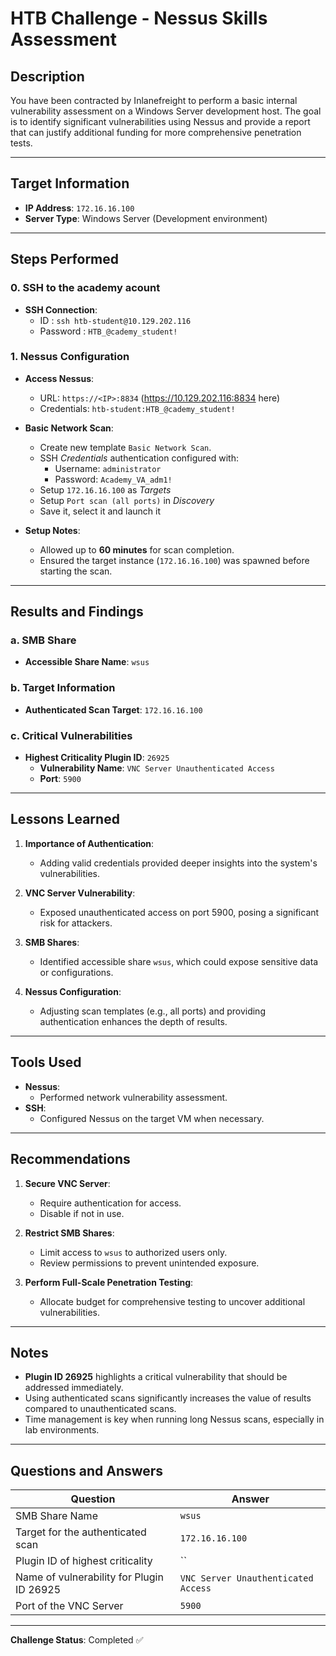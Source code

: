 # HTB Challenge - Nessus Skills Assessment

## Description
You have been contracted by Inlanefreight to perform a basic internal vulnerability assessment on a Windows Server development host. The goal is to identify significant vulnerabilities using Nessus and provide a report that can justify additional funding for more comprehensive penetration tests.

---

## Target Information
- **IP Address**: `172.16.16.100`
- **Server Type**: Windows Server (Development environment)

---

## Steps Performed

### 0. SSH to the academy acount 
- **SSH Connection**: 
   - ID : `ssh htb-student@10.129.202.116`
   - Password : `HTB_@cademy_student!`

### 1. Nessus Configuration
- **Access Nessus**:
  - URL: `https://<IP>:8834` (https://10.129.202.116:8834 here)
  - Credentials: `htb-student:HTB_@cademy_student!`

- **Basic Network Scan**:
  - Create new template `Basic Network Scan`.
  - SSH *Credentials* authentication configured with:
    - Username: `administrator`
    - Password: `Academy_VA_adm1!`
  - Setup `172.16.16.100` as *Targets*
  - Setup `Port scan (all ports)` in *Discovery*
  - Save it, select it and launch it


- **Setup Notes**:
  - Allowed up to **60 minutes** for scan completion.
  - Ensured the target instance (`172.16.16.100`) was spawned before starting the scan.

---

## Results and Findings

### a. SMB Share
- **Accessible Share Name**: `wsus`

### b. Target Information
- **Authenticated Scan Target**: `172.16.16.100`

### c. Critical Vulnerabilities
- **Highest Criticality Plugin ID**: `26925`
  - **Vulnerability Name**: `VNC Server Unauthenticated Access`
  - **Port**: `5900`

---

## Lessons Learned
1. **Importance of Authentication**:
   - Adding valid credentials provided deeper insights into the system's vulnerabilities.

2. **VNC Server Vulnerability**:
   - Exposed unauthenticated access on port 5900, posing a significant risk for attackers.

3. **SMB Shares**:
   - Identified accessible share `wsus`, which could expose sensitive data or configurations.

4. **Nessus Configuration**:
   - Adjusting scan templates (e.g., all ports) and providing authentication enhances the depth of results.

---

## Tools Used
- **Nessus**:
  - Performed network vulnerability assessment.
- **SSH**:
  - Configured Nessus on the target VM when necessary.

---

## Recommendations
1. **Secure VNC Server**:
   - Require authentication for access.
   - Disable if not in use.

2. **Restrict SMB Shares**:
   - Limit access to `wsus` to authorized users only.
   - Review permissions to prevent unintended exposure.

3. **Perform Full-Scale Penetration Testing**:
   - Allocate budget for comprehensive testing to uncover additional vulnerabilities.

---

## Notes
- **Plugin ID 26925** highlights a critical vulnerability that should be addressed immediately.
- Using authenticated scans significantly increases the value of results compared to unauthenticated scans.
- Time management is key when running long Nessus scans, especially in lab environments.

---

## Questions and Answers

| Question                                    | Answer                         |
|---------------------------------------------|--------------------------------|
| SMB Share Name                              | `wsus`                         |
| Target for the authenticated scan           | `172.16.16.100`                |
| Plugin ID of highest criticality            | ``                        |
| Name of vulnerability for Plugin ID 26925   | `VNC Server Unauthenticated Access` |
| Port of the VNC Server                      | `5900`                         |

---

**Challenge Status**: Completed ✅

